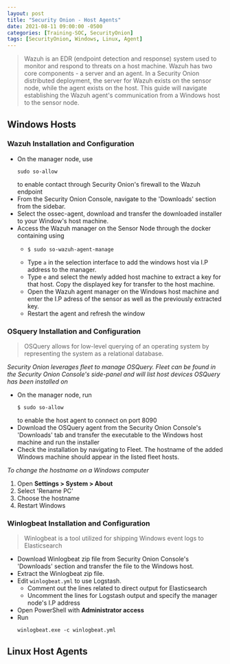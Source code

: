 ```yaml
---
layout: post
title: "Security Onion - Host Agents"
date: 2021-08-11 09:00:00 -0500
categories: [Training-SOC, SecurityOnion]
tags: [SecurityOnion, Windows, Linux, Agent]
---
```



 
  > Wazuh is an EDR (endpoint detection and response) system used to monitor and respond to threats on a host machine. Wazuh has two core components - a server and an agent. In a Security Onion distributed deployment, the server for Wazuh exists on the sensor node, while the agent exists on the host. This guide will navigate establishing the Wazuh agent's communication from a Windows host to the sensor node.

  ## Windows Hosts
  ### Wazuh Installation and Configuration
- On the manager node, use 
  ```console
  sudo so-allow
  ```
  to enable contact through Security Onion's firewall to the Wazuh endpoint
- From the Security Onion Console, navigate to the 'Downloads' section from the sidebar.
- Select the ossec-agent, download and transfer the downloaded installer to your Window's host machine.
- Access the Wazuh manager on the Sensor Node through the docker containing using
  - ```console
    $ sudo so-wazuh-agent-manage
    ```
  - Type `a` in the selection interface to add the windows host via I.P address to the manager.
  - Type `e` and select the newly added host machine to extract a key for that host. Copy the displayed key for transfer to the host machine.
  - Open the Wazuh agent manager on the Windows host machine and enter the I.P adress of the sensor as well as the previously extracted key.
  - Restart the agent and refresh the window
    
### OSquery Installation and Configuration

> OSQuery allows for low-level querying of an operating system by representing the system as a relational database.

_Security Onion leverages fleet to manage OSQuery. Fleet can be found in the Security Onion Console's side-panel and will list host devices OSQuery has been installed on_
- On the manager node, run
  ```console
  $ sudo so-allow
  ```
  to enable the host agent to connect on port 8090
- Download the OSQuery agent from the Security Onion Console's 'Downloads' tab and transfer the executable to the Windows host machine and run the installer
- Check the installation by navigating to Fleet. The hostname of the added Windows machine should appear in the listed fleet hosts.

_To change the hostname on a Windows computer_
 1. Open <b> Settings > System > About </b>
 2. Select 'Rename PC'
 3. Choose the hostname
 4. Restart Windows

### Winlogbeat Installation and Configuration

> Winlogbeat is a tool utilized for shipping Windows event logs to Elasticsearch

- Download Winlogbeat zip file from Security Onion Console's 'Downloads' section and transfer the file to the Windows host.
- Extract the Winlogbeat zip file.
- Edit `winlogbeat.yml` to use Logstash.
  - Comment out the lines related to direct output for Elasticsearch
  - Uncomment the lines for Logstash output and specify the manager node's I.P address
- Open PowerShell with <b>Administrator access</b>
- Run 
  ```console
  winlogbeat.exe -c winlogbeat.yml
  ``` 

## Linux Host Agents







